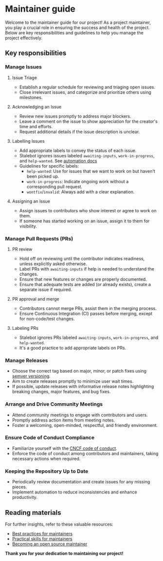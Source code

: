 # Maintainer guide

Welcome to the maintainer guide for our project!
As a project maintainer, you play a crucial role in ensuring the success and health of the project.
Below are key responsibilities and guidelines to help you manage the project effectively.

## Key responsibilities

### Manage Issues
1. Issue Triage
    - Establish a regular schedule for reviewing and triaging open issues.
    - Close irrelevant issues, and categorize and prioritize others using milestones.

1. Acknowledging an Issue
    - Review new issues promptly to address major blockers.
    - Leave a comment on the issue to show appreciation for the creator's time and efforts.
    - Request additional details if the issue description is unclear.

1. Labelling Issues
    - Add appropriate labels to convey the status of each issue.
    - Stalebot ignores issues labeled `awaiting-inputs`, `work-in-progress`, and `help-wanted`. See [automation docs](docs/automation.md)
    - Guidelines for specific labels:
        - `help-wanted`: Use for issues that we want to work on but haven't been picked up.
        - `work-in-progress`: Indicate ongoing work without a corresponding pull request.
        - `wontfix`/`invalid`: Always add with a clear explanation.

1. Assigning an Issue
    - Assign issues to contributors who show interest or agree to work on them.
    - If someone has started working on an issue, assign it to them for visibility.

### Manage Pull Requests (PRs)
1. PR review
    - Hold off on reviewing until the contributor indicates readiness, unless explicitly asked otherwise.
    - Label PRs with `awaiting-inputs` if help is needed to understand the changes.
    - Ensure that new features or changes are properly documented.
    - Ensure that adequate tests are added (or already exists), create a separate issue if required.

1. PR approval and merge
    - Contributors cannot merge PRs, assist them in the merging process.
    - Ensure Continuous Integration (CI) passes before merging, except for non-code/test changes.

1. Labeling PRs
    - Stalebot ignores PRs labeled `awaiting-inputs`, `work-in-progress`, and `help-wanted`.
    - It's a good practice to add appropriate labels on PRs.

### Manage Releases
- Choose the correct tag based on major, minor, or patch fixes using [semver versioning](https://semver.org/).
- Aim to create releases promptly to minimize user wait times.
- If possible, update releases with informative release notes highlighting breaking changes, major features, and bug fixes.

### Arrange and Drive Community Meetings
- Attend community meetings to engage with contributors and users.
- Promptly address action items from meeting notes.
- Foster a welcoming, open-minded, respectful, and friendly environment.

### Ensure Code of Conduct Compliance
- Familiarize yourself with the [CNCF code of conduct](https://www.cncf.io/conduct/).
- Enforce the code of conduct among contributors and maintainers, taking necessary actions when required.

### Keeping the Repository Up to Date
- Periodically review documentation and create issues for any missing pieces.
- Implement automation to reduce inconsistencies and enhance productivity.

## Reading materials
For further insights, refer to these valuable resources:
- [Best practices for maintainers](https://opensource.guide/best-practices)
- [Practical skills for maintainers](https://www.freecodecamp.org/news/practical-skills-for-open-source-maintainers)
- [Becoming an open source maintainer](https://kentcdodds.com/blog/becoming-an-open-source-project-maintainer)

**Thank you for your dedication to maintaining our project!**
